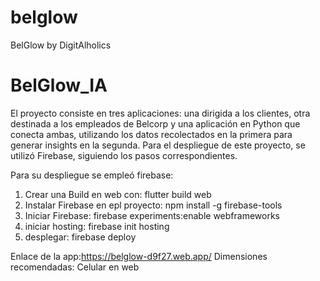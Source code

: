 # belglow

BelGlow by DigitAlholics

# BelGlow_IA
El proyecto consiste en tres aplicaciones: una dirigida a los clientes, otra destinada a los empleados de Belcorp y una aplicación en Python que conecta ambas, utilizando los datos recolectados en la primera para generar insights en la segunda. Para el despliegue de este proyecto, se utilizó Firebase, siguiendo los pasos correspondientes.

Para su despliegue se empleó firebase:

1) Crear una Build en web con: flutter build web
2) Instalar Firebase en epl proyecto: npm install -g firebase-tools
3) Iniciar Firebase: firebase experiments:enable webframeworks
4) iniciar hosting: firebase init hosting
5) desplegar: firebase deploy

Enlace de la app:https://belglow-d9f27.web.app/ 
Dimensiones recomendadas: Celular en web
